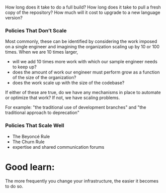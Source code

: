How long does it take to do a full build?
How long does it take to pull a fresh copy of the repository?
How much will it cost to upgrade to a new language version?

### Policies That Don’t Scale

Most commonly, these can be identified by considering the work imposed on a single engineer and imagining the organization scaling up by 10 or 100 times. When we are 10 times larger,

- will we add 10 times more work with which our sample engineer needs to keep up?
- does the amount of work our engineer must perform grow as a function of the size of the organization?
- does the work scale up with the size of the codebase?

If either of these are true, do we have any mechanisms in place to automate or optimize that work? If not, we have scaling problems.

For example: "the traditional use of development branches" and "the traditional approach to deprecation"

### Policies That Scale Well

- The Beyoncé Rule
- The Churn Rule
- expertise and shared communication forums

# Good learn:

The more frequently you change your infrastructure, the easier it becomes to do so.
